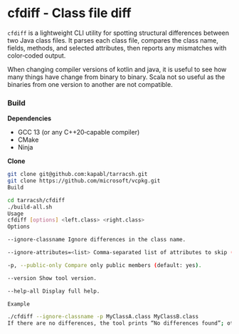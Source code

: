 # cfdiff - Class file diff

`cfdiff` is a lightweight CLI utility for spotting structural differences between two Java class files. It parses each class file, compares the class name, fields, methods, and selected attributes, then reports any mismatches with color‑coded output.

When changing compiler versions of kotlin and java, it is useful to see how many things have change from binary to binary. Scala not so useful as the binaries from one version to another are not compatible.

### Build

**Dependencies**
   - GCC 13 (or any C++20‑capable compiler)
   - CMake
   - Ninja


**Clone**
```bash
git clone git@github.com:kapabl/tarracsh.git
git clone https://github.com/microsoft/vcpkg.git
Build

cd tarracsh/cfdiff
./build-all.sh
Usage
cfdiff [options] <left.class> <right.class>
Options

--ignore-classname Ignore differences in the class name.

--ignore-attributes=<list> Comma‑separated list of attributes to skip (e.g., --ignore-attributes=Code,SourceFile).

-p, --public-only Compare only public members (default: yes).

--version Show tool version.

--help-all Display full help.

Example

./cfdiff --ignore-classname -p MyClassA.class MyClassB.class
If there are no differences, the tool prints “No differences found”; otherwise, it reports the number of mismatches and highlights each discrepancy.
